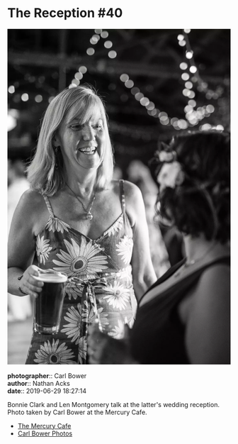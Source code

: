 # The Reception #40

![Bonnie Clark and Len Montgomery talk](assets/2019-06-29-set-3-the-reception-40.webp)

**photographer**:: Carl Bower  
**author**:: Nathan Acks  
**date**:: 2019-06-29 18:27:14

Bonnie Clark and Len Montgomery talk at the latter's wedding reception. Photo taken by Carl Bower at the Mercury Cafe.

* [The Mercury Cafe](http://mercurycafe.com)
* [Carl Bower Photos](https://carlbowerphotos.com)

